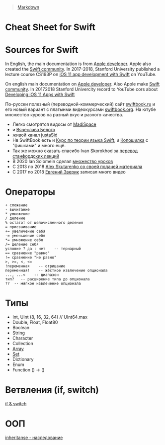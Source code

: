 > [Markdown](https://daringfireball.net/projects/markdown/)

# Cheat Sheet for Swift

# Sources for Swift
In English, the main documentation is from [Apple developer][Apple developer]. Apple also created the [Swift community][Swift community]. In 2017-2018, Stanford University published a lecture course CS193P on [iOS 11 app development with Swift][Stanford] on YouTube.

On english main documentation on [Apple developer][Apple developer]. Also Apple make [Swift community][Swift community]. In 20172018 Stanford Univercity record to YouTube cors about [Developing iOS 11 Apps with Swift][Stanford]

[Apple developer]: https://developer.apple.com/documentation/swift/
[Swift community]: https://www.swift.org
[Stanford]: https://youtube.com/playlist?list=PL3d_SFOiG7_8ofjyKzX6Nl1wZehbdiZC_  "EN, YouTube"


По-русски полезный (переводной-коммерческий) сайт [swiftbook.ru][swiftbook.ru] и его новый вариант с платынми видеокурсами [swiftbook.org][swiftbook.org]. На ютубе множество курсов на разный вкус и разного качества.
* Легко смотрятся видосы от [MadiSpace][MadiSpace]
* и [Вячеслава Белого][Belii]
* живой канал [justaSid][justaSid]
* Нв SwiftBook есть и [Курс по теории языка Swift][SwiftBook 1], и [Копошилка][Swiftbook 2] с "фишками" и много ещё.
* Так же можно сказать спасибо Ivan Skorokhod за [перевод станфордских лекций][Ivan Skorokhod] 
* В 2020 Ian Solomein сделал [множество уроков][Ian Solomein]
* С 2013 по 2018 [Alex Skutarenko со своей подачей материала][Alex Skutarenko]
* С 2017 по 2018 [Евгений Зверик][The Swift Developers] записал много видео

[swiftbook.ru]: https://swiftbook.ru/content/docs/  "RU"
[Swiftbook 1]: https://www.youtube.com/playlist?list=PLtovLaW_R9-PUVWIFRq_V6s4JxE_Mj2ha
[SwiftBook 2]: https://www.youtube.com/playlist?list=PLtovLaW_R9-PmRcQ0tdIgHEpf5L4nBMOH
[swiftbook.org]: https://swiftbook.org/courses
[MadiSpace]: https://www.youtube.com/MadiSpace
[Belii]: https://youtube.com/playlist?list=PLnlik7Rjo4n2lNGklbWwvsmqgd-D9HqZf
[Ivan Skorokhod]: https://www.youtube.com/channel/UChfEfFKYILtO5yZSX2irynw
[Ian Solomein]: https://www.youtube.com/c/IanSolomein/featured
[Alex Skutarenko]: https://www.youtube.com/c/AlexSkutarenko/featured
[The Swift Developers]: https://www.youtube.com/channel/UCiyiEAeWUuuPj6tt_jePALQ
[justaSid]: https://www.youtube.com/channel/UCzEEFRoqIZht9kSGFhtScbA  "Дата регистрации: 28 дек. 2019 г."

# Операторы
```
+ сложение
- вычитание
* умножение
/ деление
% остатот от целочисленного деления
= присваивание
+= увеличение себя
-= уменьшение себя
*= умножение себя
/= деление себя
условие ? да : нет    -- тернарный
== сравнение "равно"
!= сравнение "не равно"
>, >=, <, <=
!переменная    -- отрицание
переменная!    -- жёсткое извлечение опционала
..., ...<    -- диапазон
тип?   -- расширение типа до опционала
??  -- мягкое извлечение опционала
```

# Типы

* Int, UInt (8, 16, 32, 64) // UInt64.max
* Double, Float, Float80
* Boolean
* String
* Character
* Collection
* [Array](https://github.com/Guzei/swift/blob/10300af73d954aced674c1ec27ebd47f5e912f3f/array.playground/Contents.swift)
* [Set](https://github.com/Guzei/swift/blob/10300af73d954aced674c1ec27ebd47f5e912f3f/set.playground/Contents.swift)
* Dictionary
* Enum
* Function () -> ()

# Ветвления (if, switch)
[if & switch](https://github.com/Guzei/swift/blob/10300af73d954aced674c1ec27ebd47f5e912f3f/branching.playground/Contents.swift)

# ООП
[inheritanse - наследование](https://github.com/Guzei/swift/blob/1fbab3348d2087b601af06103c684e801352fee0/inheritance.playground/Contents.swift)
